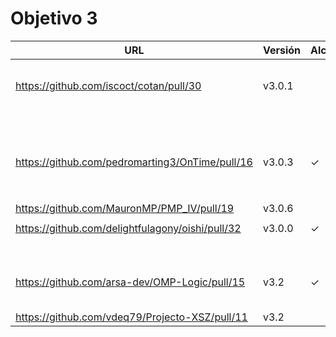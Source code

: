 # Objetivo 3

| URL                                              | Versión | Alcanzado |
|--------------------------------------------------|---------|-----------|
| <!-- Enlace de aacosa34 -->                      |         |           |
| <!-- Enlace de ArturoAcf -->                     |         |           |
| <!-- Enlace de PacoCP5 -->                       |         |           |
| <!-- Enlace de SixtoCoca -->                     |         |           |
| <!-- Enlace de C V C -->                         |         |           |
| https://github.com/iscoct/cotan/pull/30 | v3.0.1 |         |           |
| <!-- Enlace de D H J M -->                       |         |           |
| <!-- Enlace de MarinoFajardo -->                 |         |           |
| <!-- Enlace de F V J A -->                       |         |           |
| <!-- Enlace de pabloFernandezRR -->              |         |           |
| <!-- Enlace de dfolcha -->                       |         |           |
| <!-- Enlace de JaimeGM96 -->                     |         |           |
| <!-- Enlace de fjgallardo00 -->                  |         |           |
| <!-- Enlace de alvarogaro -->                    |         |           |
| <!-- Enlace de Juanmihdz -->                     |         |           |
| <!-- Enlace de martahuetem -->                   |         |           |
| <!-- Enlace de manujurado1 -->                   |         |           |
| <!-- Enlace de JoseCarlosJC -->                  |         |           |
| <!-- Enlace de albegadel -->                     |         |           |
| <!-- Enlace de adrianlc3 -->                     |         |           |
| <!-- Enlace de JesusJMMA -->                     |         |           |
| <!-- Enlace de Gundisalvus2 -->                  |         |           |
| https://github.com/pedromarting3/OnTime/pull/16  | v3.0.3  | ✓         |
| <!-- Enlace de Davidmd00 -->                     |         |           |
| <!-- Enlace de LuisMart7 -->                     |         |           |
| <!-- Enlace de lovelace9981 -->                  |         |           |
| <!-- Enlace de PabloSpiegel -->                  |         |           |
| <!-- Enlace de M M J M -->                       |         |           |
| <!-- Enlace de dmonjasm -->                      |         |           |
| <!-- Enlace de santim15 -->                      |         |           |
| <!-- Enlace de M P I -->                         |         |           |
|https://github.com/MauronMP/PMP_IV/pull/19        | v3.0.6  |           |
| <!-- Enlace de amogue73 -->                      |         |           |
| https://github.com/delightfulagony/oishi/pull/32 | v3.0.0  | ✓         |
| <!-- Enlace de pablo1mc315 -->                   |         |           |
| <!-- Enlace de antoniojesuus -->                 |         |           |
| <!-- Enlace de ottoeprz -->                      |         |           |
| <!-- Enlace de danielsp13 -->                    |         |           |
| <!-- Enlace de jmramirezG -->                    |         |           |
| <!-- Enlace de chowfie -->                       |         |           |
| <!-- Enlace de crdelapuente -->                  |         |           |
| <!-- Enlace de fjromeero -->                     |         |           |
| <!-- Enlace de marcosrmartin -->                 |         |           |
| <!-- Enlace de Carlos-SE -->                     |         |           |
| https://github.com/arsa-dev/OMP-Logic/pull/15    | v3.2    | ✓         |
| <!-- Enlace de RafaelT00 -->                     |         |           |
| <!-- Enlace de ignaciotitos -->                  |         |           |
| <!-- Enlace de luistf24 -->                      |         |           |
| <!-- Enlace de joseantonio2001 -->               |         |           |
| <!-- Enlace de mariavallejo20 -->                |         |           |
| https://github.com/vdeq79/Projecto-XSZ/pull/11 |   v3.2      |           |
